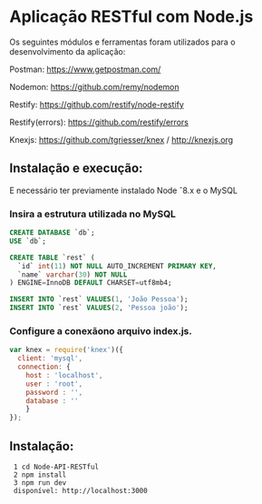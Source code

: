 # Aplicação RESTful com Node.js

Os seguintes módulos e ferramentas foram utilizados para o desenvolvimento da aplicação:

Postman: https://www.getpostman.com/

Nodemon: https://github.com/remy/nodemon

Restify: https://github.com/restify/node-restify

Restify(errors): https://github.com/restify/errors

Knexjs: https://github.com/tgriesser/knex /  http://knexjs.org

## Instalação e execução:

E necessário ter previamente instalado Node ˆ8.x e o MySQL 

### Insira a estrutura utilizada no MySQL

```sql
CREATE DATABASE `db`;
USE `db`;

CREATE TABLE `rest` (
  `id` int(11) NOT NULL AUTO_INCREMENT PRIMARY KEY,
  `name` varchar(30) NOT NULL
) ENGINE=InnoDB DEFAULT CHARSET=utf8mb4;

INSERT INTO `rest` VALUES(1, 'João Pessoa');
INSERT INTO `rest` VALUES(2, 'Pessoa joão');
```

### Configure a conexãono arquivo index.js.

```javascript
var knex = require('knex')({
  client: 'mysql',
  connection: {
    host : 'localhost',
    user : 'root',
    password : '',
    database : ''
    }
});
```

## Instalação:

```
 1 cd Node-API-RESTful
 2 npm install
 3 npm run dev
 disponível: http://localhost:3000
```
